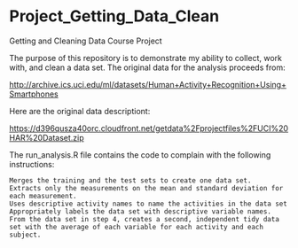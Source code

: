 # Project_Getting_Data_Clean

Getting and Cleaning Data Course Project

The purpose of this repository is to demonstrate my ability to collect, work with, and clean a data set. The original data for the analysis proceeds from:

http://archive.ics.uci.edu/ml/datasets/Human+Activity+Recognition+Using+Smartphones

Here are the original data descriptiont:

https://d396qusza40orc.cloudfront.net/getdata%2Fprojectfiles%2FUCI%20HAR%20Dataset.zip

The run_analysis.R file contains the code to complain with the following instructions:

    Merges the training and the test sets to create one data set.
    Extracts only the measurements on the mean and standard deviation for each measurement.
    Uses descriptive activity names to name the activities in the data set
    Appropriately labels the data set with descriptive variable names.
    From the data set in step 4, creates a second, independent tidy data set with the average of each variable for each activity and each subject.
